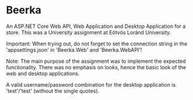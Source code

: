 # Beerka
An ASP.NET Core Web API, Web Application and Desktop Application for a store.
This was a University assignment at Eötvös Loránd University.

Important:
When trying out, do not forget to set the connection string in the 'appsettings.json' in 'Beerka.Web' and 'Beerka.WebAPI'!

Note:
The main purpose of the assignment was to implement the expected functionality.
There was no emphasis on looks, hence the basic look of the web and desktop applications.

A valid username/password combination for the desktop application is 'test'/'test' (without the single quotes).
